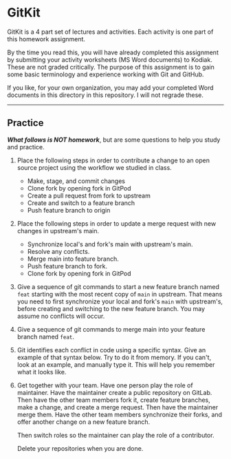 # GitKit

GitKit is a 4 part set of lectures and activities. Each activity is
one part of this homework assignment.

By the time you read this, you will have already completed this assignment
by submitting your activity worksheets (MS Word documents) to Kodiak.
These are not graded critically. The purpose of this assignment is to
gain some basic terminology and experience working with Git and GitHub.

If you like, for your own organization, you may add your completed Word
documents in this directory in this repository. I will not regrade these.

---

## Practice

***What follows is NOT homework***, but are some questions to help you
study and practice.

1. Place the following steps in order to contribute a change to an
    open source project using the workflow we studied in class.

    * Make, stage, and commit changes
    * Clone fork by opening fork in GitPod
    * Create a pull request from fork to upstream
    * Create and switch to a feature branch
    * Push feature branch to origin

2. Place the following steps in order to update a merge request with
    new changes in upstream's main.

    * Synchronize local's and fork's main with upstream's main.
    * Resolve any conflicts.
    * Merge main into feature branch.
    * Push feature branch to fork.
    * Clone fork by opening fork in GitPod

3. Give a sequence of git commands to start a new feature branch named `feat`
    starting with the most recent copy of `main` in upstream. That means
    you need to first synchronize your local and fork's `main` with upstream's,
    before creating and switching to the new feature branch. You may assume
    no conflicts will occur.

4. Give a sequence of git commands to merge main into your feature
    branch named `feat`.

5. Git identifies each conflict in code using a specific syntax. Give an
    example of that syntax below. Try to do it from memory. If you can't,
    look at an example, and manually type it. This will help you remember
    what it looks like.

6. Get together with your team. Have one person play the role of maintainer.
    Have the maintainer create a public repository on GitLab. Then have
    the other team members fork it, create feature branches, make a change,
    and create a merge request. Then have the maintainer merge them. Have
    the other team members synchronize their forks, and offer another change
    on a new feature branch.

    Then switch roles so the maintainer can play the role of a contributor.

    Delete your repositories when you are done.
